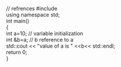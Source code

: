 // refrences
#include <iostream>  
using namespace std;  
int main()  
{  
int a=10; // variable initialization  
int &b=a; // b reference to a  
std::cout << "value of a is " <<b<< std::endl;  
return 0;  
} 
